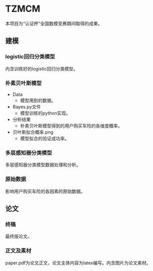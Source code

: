 # TZMCM
本项目为“认证杯”全国数模竞赛期间取得的成果。
## 建模
### logistic回归分类模型
内含训练好的logistic回归分类模型。
### 朴素贝叶斯模型
* Data
  * 模型用到的数据。
* Bayes.py文件
  * 模型训练的python实现。
* 分析结果
  * 朴素贝叶斯模型得到的用户购买车险的各维度概率。
* 贝叶斯拟合概率.png
  *  模型拟合的验证成功率。
### 多层感知器分类模型
多层感知器分类模型数据处理和分析。
### 原始数据
影响用户购买车险的各因素的原始数据。
## 论文
### 终稿
最终版论文。
### 正文及素材
paper.pdf为论文正文，论文主体内容为latex编写。内含图片为论文素材。
